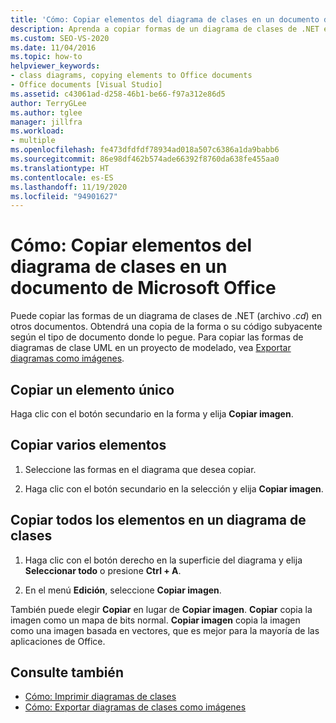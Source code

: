 ```yaml
---
title: 'Cómo: Copiar elementos del diagrama de clases en un documento de Microsoft Office (Diseñador de clases)'
description: Aprenda a copiar formas de un diagrama de clases de .NET en otros documentos. Obtendrá una copia de la forma o su código subyacente.
ms.custom: SEO-VS-2020
ms.date: 11/04/2016
ms.topic: how-to
helpviewer_keywords:
- class diagrams, copying elements to Office documents
- Office documents [Visual Studio]
ms.assetid: c43061ad-d258-46b1-be66-f97a312e86d5
author: TerryGLee
ms.author: tglee
manager: jillfra
ms.workload:
- multiple
ms.openlocfilehash: fe473dfdfdf78934ad018a507c6386a1da9babb6
ms.sourcegitcommit: 86e98df462b574ade66392f8760da638fe455aa0
ms.translationtype: HT
ms.contentlocale: es-ES
ms.lasthandoff: 11/19/2020
ms.locfileid: "94901627"
---
```

# <a name="how-to-copy-class-diagram-elements-to-a-microsoft-office-document"></a>Cómo: Copiar elementos del diagrama de clases en un documento de Microsoft Office

Puede copiar las formas de un diagrama de clases de .NET (archivo *.cd*) en otros documentos. Obtendrá una copia de la forma o su código subyacente según el tipo de documento donde lo pegue. Para copiar las formas de diagramas de clase UML en un proyecto de modelado, vea [Exportar diagramas como imágenes](../../modeling/export-diagrams-as-images.md).

## <a name="copy-a-single-element"></a>Copiar un elemento único

Haga clic con el botón secundario en la forma y elija **Copiar imagen**.

## <a name="copy-several-elements"></a>Copiar varios elementos

1. Seleccione las formas en el diagrama que desea copiar.

2. Haga clic con el botón secundario en la selección y elija **Copiar imagen**.

## <a name="copy-all-the-elements-in-a-class-diagram"></a>Copiar todos los elementos en un diagrama de clases

1. Haga clic con el botón derecho en la superficie del diagrama y elija **Seleccionar todo** o presione **Ctrl + A**.

2. En el menú **Edición**, seleccione **Copiar imagen**.

También puede elegir **Copiar** en lugar de **Copiar imagen**. **Copiar** copia la imagen como un mapa de bits normal. **Copiar imagen** copia la imagen como una imagen basada en vectores, que es mejor para la mayoría de las aplicaciones de Office.

## <a name="see-also"></a>Consulte también

- [Cómo: Imprimir diagramas de clases](how-to-print-class-diagrams.md)
- [Cómo: Exportar diagramas de clases como imágenes](how-to-export-class-diagrams-as-images.md)
